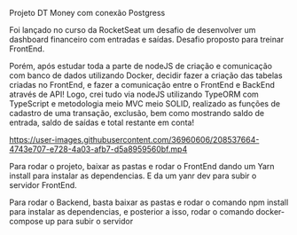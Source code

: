 Projeto DT Money com conexão Postgress

Foi lançado no curso da RocketSeat um desafio de 
desenvolver um dashboard financeiro com entradas 
e saídas. Desafio proposto para treinar FrontEnd.



Porém, após estudar toda a parte de nodeJS de criação 
e comunicação com banco de dados utilizando Docker, 
decidir fazer a criação das tabelas criadas no FrontEnd,
e fazer a comunicação entre o FrontEnd e BackEnd através 
de API! Logo, crei tudo via nodeJS utilizando TypeORM
com TypeScript e metodologia meio MVC meio SOLID, 
realizado as funções de cadastro de uma
transação, exclusão, bem como mostrando saldo de entrada,
saldo de saídas e total restante em conta! 





https://user-images.githubusercontent.com/36960606/208537664-4743e707-e728-4a03-afb7-d5a8959560bf.mp4


Para rodar o projeto, baixar as pastas e rodar o FrontEnd dando um Yarn install para instalar as dependencias. E da um yanr dev para subir o servidor FrontEnd.

Para rodar o Backend, basta baixar as pastas e rodar o comando npm install para instalar as dependencias, e posterior a isso, rodar o comando 
docker-compose up para subir o servidor
